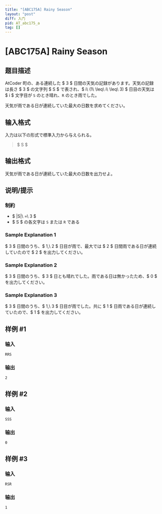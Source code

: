 ```yaml
---
title: "[ABC175A] Rainy Season"
layout: "post"
diff: 入门
pid: AT_abc175_a
tag: []
---
```


# [ABC175A] Rainy Season

## 题目描述

[problemUrl]: https://atcoder.jp/contests/abc175/tasks/abc175_a

AtCoder 町の、ある連続した $ 3 $ 日間の天気の記録があります。天気の記録は長さ $ 3 $ の文字列 $ S $ で表され、$ i\ (1\ \leq\ i\ \leq\ 3) $ 日目の天気は $ i $ 文字目が `S` のとき晴れ、`R` のとき雨でした。

天気が雨である日が連続していた最大の日数を求めてください。

## 输入格式

入力は以下の形式で標準入力から与えられる。

> $ S $

## 输出格式

天気が雨である日が連続していた最大の日数を出力せよ。

## 说明/提示

### 制約

- $ |S|\ =\ 3 $
- $ S $ の各文字は `S` または `R` である

### Sample Explanation 1

$ 3 $ 日間のうち、$ 1,\ 2 $ 日目が雨で、最大では $ 2 $ 日間雨である日が連続していたので $ 2 $ を出力してください。

### Sample Explanation 2

$ 3 $ 日間のうち、$ 3 $ 日とも晴れでした。雨である日は無かったため、$ 0 $ を出力してください。

### Sample Explanation 3

$ 3 $ 日間のうち、$ 1,\ 3 $ 日目が雨でした。共に $ 1 $ 日雨である日が連続していたので、$ 1 $ を出力してください。

## 样例 #1

### 输入

```
RRS
```

### 输出

```
2
```

## 样例 #2

### 输入

```
SSS
```

### 输出

```
0
```

## 样例 #3

### 输入

```
RSR
```

### 输出

```
1
```

